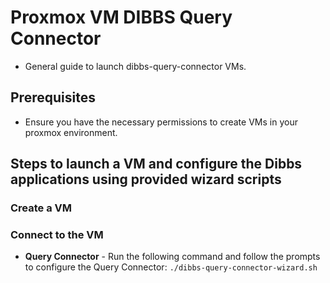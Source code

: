 # Proxmox VM DIBBS Query Connector

- General guide to launch dibbs-query-connector VMs.

## Prerequisites

- Ensure you have the necessary permissions to create VMs in your proxmox environment.

## Steps to launch a VM and configure the Dibbs applications using provided wizard scripts

### Create a VM

### Connect to the VM

  - **Query Connector** - Run the following command and follow the prompts to configure the Query Connector: `./dibbs-query-connector-wizard.sh`
